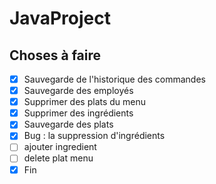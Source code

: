 # JavaProject

## Choses à faire

- [x] Sauvegarde de l'historique des commandes
- [x] Sauvegarde des employés
- [x] Supprimer des plats du menu
- [x] Supprimer des ingrédients
- [x] Sauvegarde des plats
- [x] Bug : la suppression d'ingrédients
- [ ] ajouter ingredient
- [ ] delete plat menu
- [x] Fin

